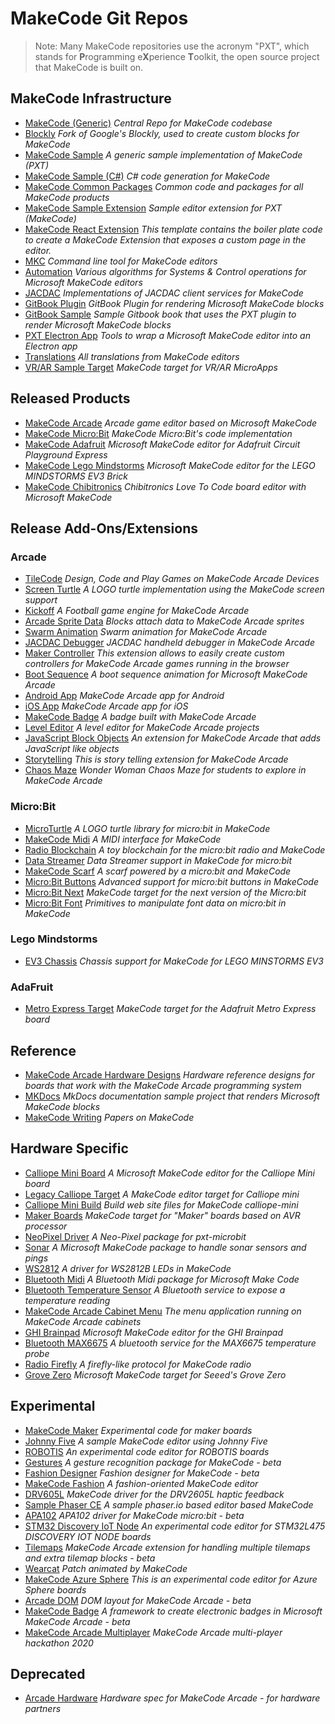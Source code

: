 # MakeCode Git Repos

> Note: Many MakeCode repositories use the acronym "PXT", which stands for **P**rogramming e**X**perience **T**oolkit, the open source project that MakeCode is built on.

## MakeCode Infrastructure

-   [MakeCode (Generic)](https://github.com/microsoft/pxt) _Central Repo for MakeCode codebase_
-   [Blockly](https://github.com/microsoft/pxt-blockly) _Fork of Google's Blockly, used to create custom blocks for MakeCode_
-   [MakeCode Sample](https://github.com/microsoft/pxt-sample) _A generic sample implementation of MakeCode (PXT)_
-   [MakeCode Sample (C#)](https://github.com/microsoft/pxt-samplecs) _C# code generation for MakeCode_
-   [MakeCode Common Packages](https://github.com/microsoft/pxt-common-packages) _Common code and packages for all MakeCode products_
-   [MakeCode Sample Extension](https://github.com/microsoft/pxt-editor-extension-sample) _Sample editor extension for PXT (MakeCode)_
-   [MakeCode React Extension](https://github.com/microsoft/pxt-react-extension-template) _This template contains the boiler plate code to create a MakeCode Extension that exposes a custom page in the editor._
-   [MKC](https://github.com/microsoft/pxt-mkc) _Command line tool for MakeCode editors_
-   [Automation](https://github.com/microsoft/pxt-automations) _Various algorithms for Systems & Control operations for Microsoft MakeCode editors_
-   [JACDAC](https://github.com/microsoft/pxt-jacdac-services) _Implementations of JACDAC client services for MakeCode_
-   [GitBook Plugin](https://github.com/microsoft/gitbook-plugin-pxt) _GitBook Plugin for rendering Microsoft MakeCode blocks_
-   [GitBook Sample](https://github.com/microsoft/pxt-gitbook-sample) _Sample Gitbook book that uses the PXT plugin to render Microsoft MakeCode blocks_
-   [PXT Electron App](https://github.com/microsoft/pxt-electron) _Tools to wrap a Microsoft MakeCode editor into an Electron app_
-   [Translations](https://github.com/microsoft/pxt-translations) _All translations from MakeCode editors_
-   [VR/AR Sample Target](https://github.com/microsoft/pxt-microapps) _MakeCode target for VR/AR MicroApps_

## Released Products

-   [MakeCode Arcade](https://github.com/microsoft/pxt-arcade) _Arcade game editor based on Microsoft MakeCode_
-   [MakeCode Micro:Bit](https://github.com/microsoft/pxt-microbit) _MakeCode Micro:Bit's code implementation_
-   [MakeCode Adafruit](https://github.com/microsoft/pxt-adafruit) _Microsoft MakeCode editor for Adafruit Circuit Playground Express_
-   [MakeCode Lego Mindstorms](https://github.com/microsoft/pxt-ev3) _Microsoft MakeCode editor for the LEGO MINDSTORMS EV3 Brick_
-   [MakeCode Chibitronics](https://github.com/microsoft/pxt-chibitronics) _Chibitronics Love To Code board editor with Microsoft MakeCode_

## Release Add-Ons/Extensions

### Arcade

-   [TileCode](https://github.com/microsoft/tilecode) _Design, Code and Play Games on MakeCode Arcade Devices_
-   [Screen Turtle](https://github.com/microsoft/pxt-screen-turtle) _A LOGO turtle implementation using the MakeCode screen support_
-   [Kickoff](https://github.com/microsoft/pxt-kickoff) _A Football game engine for MakeCode Arcade_
-   [Arcade Sprite Data](https://github.com/microsoft/arcade-sprite-data) _Blocks attach data to MakeCode Arcade sprites_
-   [Swarm Animation](https://github.com/microsoft/arcade-swarm-animation) _Swarm animation for MakeCode Arcade_
-   [JACDAC Debugger](https://github.com/microsoft/jacdac-multitool) _JACDAC handheld debugger in MakeCode Arcade_
-   [Maker Controller](https://github.com/microsoft/pxt-maker-controller) _This extension allows to easily create custom controllers for MakeCode Arcade games running in the browser_
-   [Boot Sequence](https://github.com/microsoft/pxt-microsoft-boot-sequence) _A boot sequence animation for Microsoft MakeCode Arcade_
-   [Android App](https://github.com/microsoft/pxt-vm-android) _MakeCode Arcade app for Android_
-   [iOS App](https://github.com/microsoft/pxt-vm-ios) _MakeCode Arcade app for iOS_
-   [MakeCode Badge](https://github.com/microsoft/rota-badge) _A badge built with MakeCode Arcade_
-   [Level Editor](https://github.com/microsoft/pxt-level-editor) _A level editor for MakeCode Arcade projects_
-   [JavaScript Block Objects](https://github.com/microsoft/arcade-block-objects) _An extension for MakeCode Arcade that adds JavaScript like objects_
-   [Storytelling](https://github.com/microsoft/arcade-storytelling) _This is story telling extension for MakeCode Arcade_
-   [Chaos Maze](https://github.com/microsoft/arcade-chaos-maze) _Wonder Woman Chaos Maze for students to explore in MakeCode Arcade_

### Micro:Bit

-   [MicroTurtle](https://github.com/microsoft/pxt-microturtle) _A LOGO turtle library for micro:bit in MakeCode_
-   [MakeCode Midi](https://github.com/microsoft/pxt-midi) _A MIDI interface for MakeCode_
-   [Radio Blockchain](https://github.com/microsoft/pxt-radio-blockchain) _A toy blockchain for the micro:bit radio and MakeCode_
-   [Data Streamer](https://github.com/microsoft/pxt-hacking-stem) _Data Streamer support in MakeCode for micro:bit_
-   [MakeCode Scarf](https://github.com/microsoft/pxt-scarf) _A scarf powered by a micro:bit and MakeCode_
-   [Micro:Bit Buttons](https://github.com/microsoft/pxt-microbit-buttons) _Advanced support for micro:bit buttons in MakeCode_
-   [Micro:Bit Next](https://github.com/microsoft/pxt-microbit-next) _MakeCode target for the next version of the Micro:bit_
-   [Micro:Bit Font](https://github.com/microsoft/pxt-microbit-font) _Primitives to manipulate font data on micro:bit in MakeCode_

### Lego Mindstorms

-   [EV3 Chassis](https://github.com/microsoft/pxt-ev3-chassis) _Chassis support for MakeCode for LEGO MINSTORMS EV3_

### AdaFruit

-   [Metro Express Target](https://github.com/microsoft/pxt-adafruit-metro) _MakeCode target for the Adafruit Metro Express board_

## Reference

-   [MakeCode Arcade Hardware Designs](https://github.com/microsoft/pxt-arcade-hardware-designs) _Hardware reference designs for boards that work with the MakeCode Arcade programming system_
-   [MKDocs](https://github.com/microsoft/pxt-mkdocs-sample) _MkDocs documentation sample project that renders Microsoft MakeCode blocks_
-   [MakeCode Writing](https://github.com/microsoft/pxt-writing) _Papers on MakeCode_

## Hardware Specific

-   [Calliope Mini Board](https://github.com/microsoft/pxt-calliope) _A Microsoft MakeCode editor for the Calliope Mini board_
-   [Legacy Calliope Target](https://github.com/microsoft/pxt-calliope-v0) _A MakeCode editor target for Calliope mini_
-   [Calliope Mini Build](https://github.com/microsoft/pxt-calliope-v0-built) _Build web site files for MakeCode calliope-mini_
-   [Maker Boards](https://github.com/microsoft/pxt-maker-avr) _MakeCode target for "Maker" boards based on AVR processor_
-   [NeoPixel Driver](https://github.com/microsoft/pxt-neopixel) _A Neo-Pixel package for pxt-microbit_
-   [Sonar](https://github.com/microsoft/pxt-sonar) _A Microsoft MakeCode package to handle sonar sensors and pings_
-   [WS2812](https://github.com/microsoft/pxt-ws2812b) _A driver for WS2812B LEDs in MakeCode_
-   [Bluetooth Midi](https://github.com/microsoft/pxt-bluetooth-midi) _A Bluetooth Midi package for Microsoft Make Code_
-   [Bluetooth Temperature Sensor](https://github.com/microsoft/pxt-bluetooth-temperature-sensor) _A Bluetooth service to expose a temperature reading_
-   [MakeCode Arcade Cabinet Menu](https://github.com/microsoft/pxt-arcade-cabinet-menu) _The menu application running on MakeCode Arcade cabinets_
-   [GHI Brainpad](https://github.com/microsoft/pxt-brainpad) _Microsoft MakeCode editor for the GHI Brainpad_
-   [Bluetooth MAX6675](https://github.com/microsoft/pxt-bluetooth-max6675) _A bluetooth service for the MAX6675 temperature probe_
-   [Radio Firefly](https://github.com/microsoft/pxt-radio-firefly) _A firefly-like protocol for MakeCode radio_
-   [Grove Zero](https://github.com/microsoft/pxt-grove-zero) _Microsoft MakeCode target for Seeed's Grove Zero_

## Experimental

-   [MakeCode Maker](https://github.com/microsoft/pxt-maker) _Experimental code for maker boards_
-   [Johnny Five](https://github.com/microsoft/pxt-johnny-five) _A sample MakeCode editor using Johnny Five_
-   [ROBOTIS](https://github.com/microsoft/pxt-robotis) _An experimental code editor for ROBOTIS boards_
-   [Gestures](https://github.com/microsoft/pxt-gestures) _A gesture recognition package for MakeCode - beta_
-   [Fashion Designer](https://github.com/microsoft/pxt-fashion-designer) _Fashion designer for MakeCode - beta_
-   [MakeCode Fashion](https://github.com/microsoft/pxt-fashion) _A fashion-oriented MakeCode editor_
-   [DRV605L](https://github.com/microsoft/pxt-drv2605l) _MakeCode driver for the DRV2605L haptic feedback_
-   [Sample Phaser CE](https://github.com/microsoft/pxt-phaser-ce) _A sample phaser.io based editor based MakeCode_
-   [APA102](https://github.com/microsoft/pxt-apa102) _APA102 driver for MakeCode micro:bit - beta_
-   [STM32 Discovery IoT Node](https://github.com/microsoft/pxt-stm32-iot-node) _An experimental code editor for STM32L475 DISCOVERY IOT NODE boards_
-   [Tilemaps](https://github.com/microsoft/pxt-tilemaps) _MakeCode Arcade extension for handling multiple tilemaps and extra tilemap blocks - beta_
-   [Wearcat](https://github.com/microsoft/pxt-wearcat) _Patch animated by MakeCode_
-   [MakeCode Azure Sphere](https://github.com/microsoft/pxt-sphere) _This is an experimental code editor for Azure Sphere boards_
-   [Arcade DOM](https://github.com/microsoft/arcade-dom) _DOM layout for MakeCode Arcade - beta_
-   [MakeCode Badge](https://github.com/microsoft/pxt-badge) _A framework to create electronic badges in Microsoft MakeCode Arcade - beta_
-   [MakeCode Arcade Multiplayer](https://github.com/microsoft/arcade-mp) _MakeCode Arcade multi-player hackathon 2020_

## Deprecated

-   [Arcade Hardware](https://github.com/microsoft/deprecated-pxt-arcade-hardware) _Hardware spec for MakeCode Arcade - for hardware partners_
